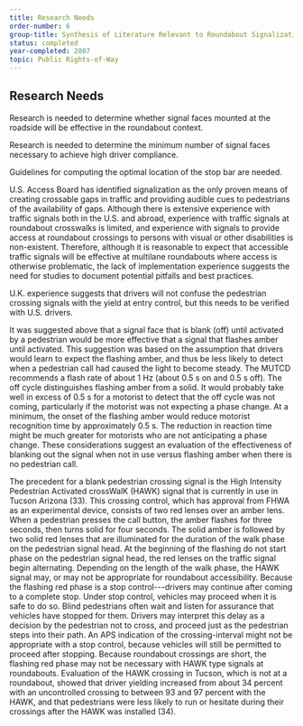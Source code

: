 ```yaml
---
title: Research Needs
order-number: 6
group-title: Synthesis of Literature Relevant to Roundabout Signalization to Provide Pedestrian Access
status: completed
year-completed: 2007
topic: Public Rights-of-Way
---
```


## Research Needs

Research is needed to determine whether signal faces mounted at the roadside will be effective in the roundabout context.

Research is needed to determine the minimum number of signal faces necessary to achieve high driver compliance.

Guidelines for computing the optimal location of the stop bar are needed.

U.S. Access Board has identified signalization as the only proven means of creating crossable gaps in traffic and providing audible cues to pedestrians of the availability of gaps. Although there is extensive experience with traffic signals both in the U.S. and abroad, experience with traffic signals at roundabout crosswalks is limited, and experience with signals to provide access at roundabout crossings to persons with visual or other disabilities is non-existent. Therefore, although it is reasonable to expect that accessible traffic signals will be effective at multilane roundabouts where access is otherwise problematic, the lack of implementation experience suggests the need for studies to document potential pitfalls and best practices.

U.K. experience suggests that drivers will not confuse the pedestrian crossing signals with the yield at entry control, but this needs to be verified with U.S. drivers.

It was suggested above that a signal face that is blank (off) until activated by a pedestrian would be more effective that a signal that flashes amber until activated. This suggestion was based on the assumption that drivers would learn to expect the flashing amber, and thus be less likely to detect when a pedestrian call had caused the light to become steady. The MUTCD recommends a flash rate of about 1 Hz (about 0.5 s on and 0.5 s off). The off cycle distinguishes flashing amber from a solid. It would probably take well in excess of 0.5 s for a motorist to detect that the off cycle was not coming, particularly if the motorist was not expecting a phase change. At a minimum, the onset of the flashing amber would reduce motorist recognition time by approximately 0.5 s. The reduction in reaction time might be much greater for motorists who are not anticipating a phase change. These considerations suggest an evaluation of the effectiveness of blanking out the signal when not in use versus flashing amber when there is no pedestrian call.

The precedent for a blank pedestrian crossing signal is the High Intensity Pedestrian Activated crossWalK (HAWK) signal that is currently in use in Tucson Arizona (33). This crossing control, which has approval from FHWA as an experimental device, consists of two red lenses over an amber lens. When a pedestrian presses the call button, the amber flashes for three seconds, then turns solid for four seconds. The solid amber is followed by two solid red lenses that are illuminated for the duration of the walk phase on the pedestrian signal head. At the beginning of the flashing do not start phase on the pedestrian signal head, the red lenses on the traffic signal begin alternating. Depending on the length of the walk phase, the HAWK signal may, or may not be appropriate for roundabout accessibility. Because the flashing red phase is a stop control---drivers may continue after coming to a complete stop. Under stop control, vehicles may proceed when it is safe to do so. Blind pedestrians often wait and listen for assurance that vehicles have stopped for them. Drivers may interpret this delay as a decision by the pedestrian not to cross, and proceed just as the pedestrian steps into their path. An APS indication of the crossing-interval might not be appropriate with a stop control, because vehicles will still be permitted to proceed after stopping. Because roundabout crossings are short, the flashing red phase may not be necessary with HAWK type signals at roundabouts. Evaluation of the HAWK crossing in Tucson, which is not at a roundabout, showed that driver yielding increased from about 34 percent with an uncontrolled crossing to between 93 and 97 percent with the HAWK, and that pedestrians were less likely to run or hesitate during their crossings after the HAWK was installed (34).
